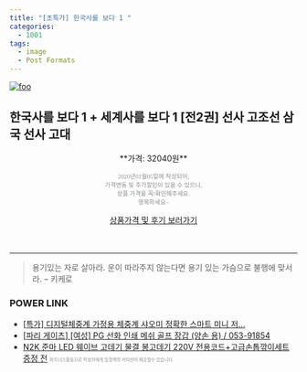 ```yaml
--- 
title: "[초특가] 한국사를 보다 1 " 
categories: 
  - 1001 
tags: 
  - image 
  - Post Formats 
--- 
```

[![foo](https://static.coupangcdn.com/image/vendor_inventory/d9ca/45167ae3b48b27cdeeca44145755d36f15eeffd0d6f3832e28676466a306.jpg)](https://coupa.ng/bnz18i) 

## 한국사를 보다 1 + 세계사를 보다 1 [전2권] 선사 고조선 삼국 선사 고대 
<p style="text-align: center;">**가격: 32040원**</p> 
<p style="text-align: center;"><span style="color: #898c8f; font-family: Georgia,Times,serif; font-size: 0.75em;">2020년01월05일에 작성되어, <br>가격변동 및 추가할인이 있을 수 있으니,<br> 상품 가격을 꼭!확인해주세요.<br>행복하세요~</span> 
</p>	 
<div markdown="0" style="text-align: center;"><a href="https://coupa.ng/bnz18i" class="btn btn--success">상품가격 및 후기 보러가기</a></div> 
<br><br> 
<hr> 

> 용기있는 자로 살아라. 운이 따라주지 않는다면 용기 있는 가슴으로 불행에 맞서라. – 키케로 


### POWER LINK

* <a href="https://blog.naver.com/sakai111/221788072486" target="_blank">[특가] 디지털체중계 가정용 체중계 샤오미 정확한 스마트 미니 저...</a>
* <a href="https://blog.naver.com/fasyy4321/221785946632" target="_blank">[파리 게이츠] [여성] PG 선화 인쇄 메쉬 골프 장갑 (양손 용) / 053-91854</a>
* <a href="https://blog.naver.com/sakai111/221784682981" target="_blank">N2K 준마 LED 웨이브 고데기 물결 봉고데기 220V 전용코드+고급손톱깎이세트 증정 전</a>
<span style="color: #898c8f; font-family: Georgia,Times,serif; font-size: 0.55em;">파트너스활동으로 작성자에게 일정액의 커미션이 제공될수 있습니다.</span> 
